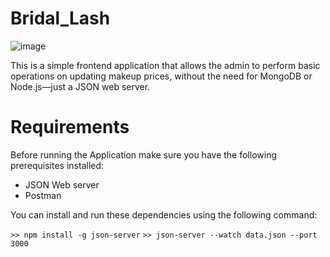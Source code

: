 # Bridal_Lash

![image](https://github.com/user-attachments/assets/0ad9e30c-572b-45ba-8397-0db757347a39)

This is a simple frontend application that allows the admin to perform basic operations on updating makeup prices, without the need for MongoDB or Node.js—just a JSON web server.


# Requirements

Before running the Application make sure you have the following prerequisites installed:

  - JSON Web server
  - Postman

You can install and run these dependencies using the following command:

   `>> npm install -g json-server`
   `>> json-server --watch data.json --port 3000`
